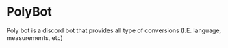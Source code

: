 # PolyBot
Poly bot is a discord bot that provides all type of conversions (I.E. language, measurements, etc)

